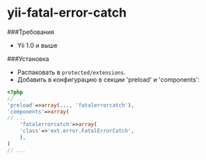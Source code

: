 yii-fatal-error-catch
=====================
###Требования
* Yii 1.0 и выше

###Установка
* Распаковать в `protected/extensions`.
* Добавить в конфигурацию в секции 'preload' и 'components':

~~~php
<?php
// ...
'preload'=>array(..., 'fatalerrorcatch'),
'components'=>array(
// ...
    'fatalerrorcatch'=>array(
	'class'=>'ext.error.FatalErrorCatch',
    ),
)
// ...
~~~
